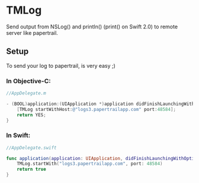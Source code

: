 # TMLog
Send output from NSLog() and println() (print() on Swift 2.0) to remote server like papertrail.

## Setup

To send your log to papertrail, is very easy ;)

### In Objective-C:
```objective-c
//AppDelegate.m

- (BOOL)application:(UIApplication *)application didFinishLaunchingWithOptions:(NSDictionary *)launchOptions {
    [TMLog startWithHost:@"logs3.papertrailapp.com" port:48584];
    return YES;
}
```

### In Swift:
```swift
//AppDelegate.swift

func application(application: UIApplication, didFinishLaunchingWithOptions launchOptions: [NSObject: AnyObject]?) -> Bool {
    TMLog.startWith("logs3.papertrailapp.com", port: 48584)
    return true
}
```

